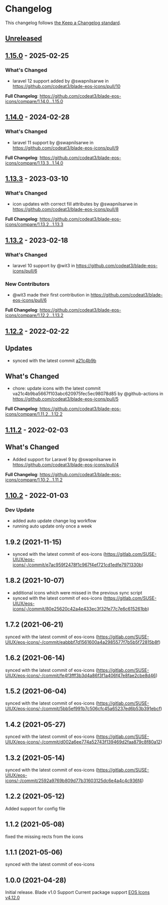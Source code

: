 # Changelog

This changelog follows [the Keep a Changelog standard](https://keepachangelog.com).

## [Unreleased](https://github.com/codeat3/blade-eos-icons/compare/1.15.0...HEAD)

## [1.15.0](https://github.com/codeat3/blade-eos-icons/compare/1.14.0...1.15.0) - 2025-02-25

### What's Changed

* laravel 12 support added by @swapnilsarwe in https://github.com/codeat3/blade-eos-icons/pull/10

**Full Changelog**: https://github.com/codeat3/blade-eos-icons/compare/1.14.0...1.15.0

## [1.14.0](https://github.com/codeat3/blade-eos-icons/compare/1.13.3...1.14.0) - 2024-02-28

### What's Changed

* laravel 11 support by @swapnilsarwe in https://github.com/codeat3/blade-eos-icons/pull/9

**Full Changelog**: https://github.com/codeat3/blade-eos-icons/compare/1.13.3...1.14.0

## [1.13.3](https://github.com/codeat3/blade-eos-icons/compare/1.13.2...1.13.3) - 2023-03-10

### What's Changed

- icon updates with correct fill attributes by @swapnilsarwe in https://github.com/codeat3/blade-eos-icons/pull/8

**Full Changelog**: https://github.com/codeat3/blade-eos-icons/compare/1.13.2...1.13.3

## [1.13.2](https://github.com/codeat3/blade-eos-icons/compare/1.12.2...1.13.2) - 2023-02-18

### What's Changed

- laravel 10 support by @wit3 in https://github.com/codeat3/blade-eos-icons/pull/6

### New Contributors

- @wit3 made their first contribution in https://github.com/codeat3/blade-eos-icons/pull/6

**Full Changelog**: https://github.com/codeat3/blade-eos-icons/compare/1.12.2...1.13.2

## [1.12.2](https://github.com/codeat3/blade-eos-icons/compare/1.11.2...1.12.2) - 2022-02-22

## Updates

- synced with the latest commit [a21c4b9b](https://gitlab.com/SUSE-UIUX/eos-icons/-/commit/a21c4b9ba5667f103abc620975fec5ec98078d85)

## What's Changed

- chore: update icons with the latest commit va21c4b9ba5667f103abc620975fec5ec98078d85 by @github-actions in https://github.com/codeat3/blade-eos-icons/pull/5

**Full Changelog**: https://github.com/codeat3/blade-eos-icons/compare/1.11.2...1.12.2

## [1.11.2](https://github.com/codeat3/blade-eos-icons/compare/1.10.2...1.11.2) - 2022-02-03

## What's Changed

- Added support for Laravel 9 by @swapnilsarwe in https://github.com/codeat3/blade-eos-icons/pull/4

**Full Changelog**: https://github.com/codeat3/blade-eos-icons/compare/1.10.2...1.11.2

## [1.10.2](https://github.com/codeat3/blade-eos-icons/compare/1.8.2...1.10.2) - 2022-01-03

### Dev Update

- added auto update change log workflow
- running auto update only once a week

## 1.9.2 (2021-11-15)

- synced with the latest commit of eos-icons (https://gitlab.com/SUSE-UIUX/eos-icons/-/commit/e7ac959f2478f1c967f4ef721cd1edfe7971330b)

## 1.8.2 (2021-10-07)

- additional icons which were missed in the previous sync script
- synced with the latest commit of eos-icons (https://gitlab.com/SUSE-UIUX/eos-icons/-/commit/80e25620c42a4e433ec3f32fe77c7e6c615261bb)

## 1.7.2 (2021-06-21)

synced with the latest commit of eos-icons (https://gitlab.com/SUSE-UIUX/eos-icons/-/commit/eabbbf7d1561600a4a2985577f7b5b5f72815b8f)

## 1.6.2 (2021-06-14)

synced with the latest commit of eos-icons (https://gitlab.com/SUSE-UIUX/eos-icons/-/commit/fe4f3fff3b3d4a86f3f1a406f47e8fae2cbe8d46)

## 1.5.2 (2021-06-04)

synced with the latest commit of eos-icons (https://gitlab.com/SUSE-UIUX/eos-icons/-/commit/5bb5ef991b7c506cfc45a65237ed6b53b391ebcf)

## 1.4.2 (2021-05-27)

synced with the latest commit of eos-icons (https://gitlab.com/SUSE-UIUX/eos-icons/-/commit/d002a6ee774a52743f139469d2faa879c8f80a12)

## 1.3.2 (2021-05-14)

synced with the latest commit of eos-icons (https://gitlab.com/SUSE-UIUX/eos-icons/-/commit/2592a9769b809d77b31603125dc6e4a4c4c936f4)

## 1.2.2 (2021-05-12)

Added support for config file

## 1.1.2 (2021-05-08)

fixed the missing rects from the icons

## 1.1.1 (2021-05-06)

synced with the latest commit of eos-icons

## 1.0.0 (2021-04-28)

Initial release.
Blade v1.0 Support
Current package support [EOS Icons v4.12.0](https://gitlab.com/SUSE-UIUX/eos-icons/-/releases/v4.12.0)
